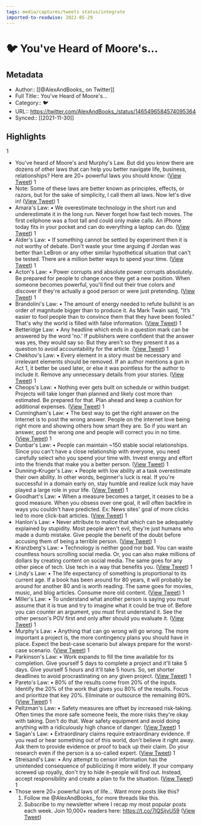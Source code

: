 ```yaml
---
tags: media/captures/tweets status/integrate
imported-to-readwise: 2022-05-29
---
```

# 🐦 You've Heard of Moore's...

## Metadata
- Author:: [[@AlexAndBooks_ on Twitter]]
- Full Title:: You've Heard of Moore's...
- Category:: 🐦
- URL:: https://twitter.com/AlexAndBooks_/status/1465496584574095364
- Synced:: [[2021-11-30]]

## Highlights
1
- You've heard of Moore's and Murphy's Law.
  But did you know there are dozens of other laws that can help you better navigate life, business, relationships?
  Here are 20+ powerful laws you should know: ([View Tweet](https://twitter.com/AlexAndBooks_/status/1465496584574095364))
1
- Note: 
  Some of these laws are better known as principles, effects, or razors, but for the sake of simplicity, I call them all laws.
  Now let's dive in! ([View Tweet](https://twitter.com/AlexAndBooks_/status/1465496586667048964))
1
- Amara's Law:
  • We overestimate technology in the short run and underestimate it in the long run.
  Never forget how fast tech moves.
  The first cellphone was a foot tall and could only make calls.
  An iPhone today fits in your pocket and can do everything a laptop can do. ([View Tweet](https://twitter.com/AlexAndBooks_/status/1465496589749862403))
1
- Alder's Law: 
  • If something cannot be settled by experiment then it is not worthy of debate.
  Don't waste your time arguing if Jordan was better than LeBron or any other similar hypothetical situation that can't be tested.
  There are a million better ways to spend your time. ([View Tweet](https://twitter.com/AlexAndBooks_/status/1465496595915497481))
1
- Acton's Law:
  • Power corrupts and absolute power corrupts absolutely. 
  Be prepared for people to change once they get a new position.
  When someone becomes powerful, you'll find out their true colors and discover if they're actually a good person or were just pretending. ([View Tweet](https://twitter.com/AlexAndBooks_/status/1465496598839013382))
1
- Brandolini's Law: 
  • The amount of energy needed to refute bullshit is an order of magnitude bigger than to produce it.
  As Mark Twain said, "It’s easier to fool people than to convince them that they have been fooled."
  That's why the world is filled with false information. ([View Tweet](https://twitter.com/AlexAndBooks_/status/1465496601737183242))
1
- Betteridge Law:
  • Any headline which ends in a question mark can be answered by the word 'no.'
  If publishers were confident that the answer was yes, they would say so.
  But they aren't so they present it as a question to avoid accountability for the article. ([View Tweet](https://twitter.com/AlexAndBooks_/status/1465496603893116931))
1
- Chekhov's Law:
  • Every element in a story must be necessary and irrelevant elements should be removed. 
  If an author mentions a gun in Act 1, it better be used later, or else it was pointless for the author to include it.
  Remove any unnecessary details from your stories. ([View Tweet](https://twitter.com/AlexAndBooks_/status/1465496609857417218))
1
- Cheops's Law: 
  • Nothing ever gets built on schedule or within budget.
  Projects will take longer than planned and likely cost more than estimated.
  Be prepared for that.
  Plan ahead and keep a cushion for additional expenses. ([View Tweet](https://twitter.com/AlexAndBooks_/status/1465496615544934404))
1
- Cunningham's Law: 
  • The best way to get the right answer on the Internet is to post the wrong answer.
  People on the internet love being right more and showing others how smart they are.
  So if you want an answer, post the wrong one and people will correct you in no time. ([View Tweet](https://twitter.com/AlexAndBooks_/status/1465496620188020739))
1
- Dunbar's Law:
  • People can maintain ~150 stable social relationships.
  Since you can't have a close relationship with everyone, you need carefully select who you spend your time with. 
  Invest energy and effort into the friends that make you a better person. ([View Tweet](https://twitter.com/AlexAndBooks_/status/1465496625992847361))
1
- Dunning–Kruger's Law: 
  • People with low ability at a task overestimate their own ability.
  In other words, beginner's luck is real.
  If you're successful in a domain early on, stay humble and realize luck may have played a large role in your life. ([View Tweet](https://twitter.com/AlexAndBooks_/status/1465496627796455427))
1
- Goodhart's Law: 
  • When a measure becomes a target, it ceases to be a good measure.
  When you obsess over one goal, it will often backfire in ways you couldn't have predicted.
  Ex: News sites' goal of more clicks led to more click-bait articles. ([View Tweet](https://twitter.com/AlexAndBooks_/status/1465496631827181573))
1
- Hanlon's Law: 
  • Never attribute to malice that which can be adequately explained by stupidity.
  Most people aren't evil, they're just humans who made a dumb mistake.
  Give people the benefit of the doubt before accusing them of being a terrible person. ([View Tweet](https://twitter.com/AlexAndBooks_/status/1465496634129797125))
1
- Kranzberg's Law: 
  • Technology is neither good nor bad.
  You can waste countless hours scrolling social media. 
  Or, you can also make millions of dollars by creating content on social media. 
  The same goes for any other piece of tech. Use tech in a way that benefits you. ([View Tweet](https://twitter.com/AlexAndBooks_/status/1465496641817952256))
1
- Lindy's Law: 
  • The life expectancy of something is proportional to its current age. 
  If a book has been around for 80 years, it will probably be around for another 80 and is worth reading.
  The same goes for movies, music, and blog articles.
  Consume more old content. ([View Tweet](https://twitter.com/AlexAndBooks_/status/1465496646767230976))
1
- Miller's Law:
  • To understand what another person is saying you must assume that it is true and try to imagine what it could be true of.
  Before you can counter an argument, you must first understand it.
  See the other person's POV first and only after should you evaluate it. ([View Tweet](https://twitter.com/AlexAndBooks_/status/1465496648671453187))
1
- Murphy's Law: 
  • Anything that can go wrong will go wrong.
  The more important a project is, the more contingency plans you should have in place. 
  Expect the best-case scenario but always prepare for the worst-case scenario. ([View Tweet](https://twitter.com/AlexAndBooks_/status/1465496651620044802))
1
- Parkinson's Law:
  • Work expands to fill the time available for its completion.
  Give yourself 5 days to complete a project and it'll take 5 days. 
  Give yourself 5 hours and it'll take 5 hours.
  So, set shorter deadlines to avoid procrastinating on any given project. ([View Tweet](https://twitter.com/AlexAndBooks_/status/1465496654107271168))
1
- Pareto's Law: 
  • 80% of the results come from 20% of the inputs.
  Identify the 20% of the work that gives you 80% of the results.
  Focus and prioritize that key 20%.
  Eliminate or outsource the remaining 80%. ([View Tweet](https://twitter.com/AlexAndBooks_/status/1465496656577802244))
1
- Peltzman's Law: 
  • Safety measures are offset by increased risk-taking.
  Often times the more safe someone feels, the more risks they're okay with taking.
  Don't do that.
  Wear safety equipment and avoid doing anything with a ridiculously high chance of danger. ([View Tweet](https://twitter.com/AlexAndBooks_/status/1465496660184907780))
1
- Sagan's Law:
  • Extraordinary claims require extraordinary evidence.
  If you read or hear something out of this world, don't believe it right away.
  Ask them to provide evidence or proof to back up their claim.
  Do your research even if the person is a so-called expert. ([View Tweet](https://twitter.com/AlexAndBooks_/status/1465496663783526405))
1
- Streisand's Law: 
  • Any attempt to censor information has the unintended consequence of publicizing it more widely.
  If your company screwed up royally, don't try to hide it–people will find out.
  Instead, accept responsibility and create a plan to fix the situation. ([View Tweet](https://twitter.com/AlexAndBooks_/status/1465496667818545158))
1
- Those were 20+ powerful laws of life...
  Want more posts like this?
  1) Follow me @AlexAndBooks_ for more threads like this.
  2) Subscribe to my newsletter where I recap my most popular posts each week.
  Join 10,000+ readers here:
  https://t.co/7lQSijvU59 ([View Tweet](https://twitter.com/AlexAndBooks_/status/1465496669852737538))
